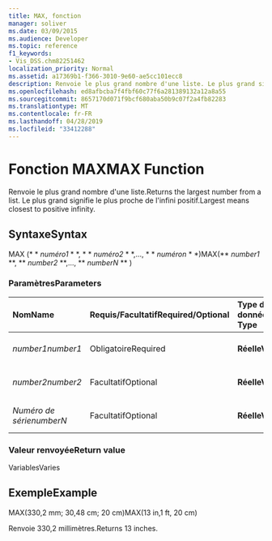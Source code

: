 ```yaml
---
title: MAX, fonction
manager: soliver
ms.date: 03/09/2015
ms.audience: Developer
ms.topic: reference
f1_keywords:
- Vis_DSS.chm82251462
localization_priority: Normal
ms.assetid: a17369b1-f366-3010-9e60-ae5cc101ecc8
description: Renvoie le plus grand nombre d'une liste. Le plus grand signifie le plus proche de l'infini positif.
ms.openlocfilehash: ed8afbcba7f4fbf60c77f6a281389132a12a8a55
ms.sourcegitcommit: 8657170d071f9bcf680aba50b9c07f2a4fb82283
ms.translationtype: MT
ms.contentlocale: fr-FR
ms.lasthandoff: 04/28/2019
ms.locfileid: "33412288"
---
```

# <a name="max-function"></a><span data-ttu-id="3c294-104">Fonction MAX</span><span class="sxs-lookup"><span data-stu-id="3c294-104">MAX Function</span></span>

<span data-ttu-id="3c294-105">Renvoie le plus grand nombre d'une liste.</span><span class="sxs-lookup"><span data-stu-id="3c294-105">Returns the largest number from a list.</span></span> <span data-ttu-id="3c294-106">Le plus grand signifie le plus proche de l'infini positif.</span><span class="sxs-lookup"><span data-stu-id="3c294-106">Largest means closest to positive infinity.</span></span>
  
## <a name="syntax"></a><span data-ttu-id="3c294-107">Syntaxe</span><span class="sxs-lookup"><span data-stu-id="3c294-107">Syntax</span></span>

<span data-ttu-id="3c294-108">MAX (\* \* *numéro1* \* \*, \* \* *numéro2* \* \*,..., \* \* *numéron* \* \*)</span><span class="sxs-lookup"><span data-stu-id="3c294-108">MAX(\*\* *number1* \*\*, \*\* *number2* \*\*,..., \*\* *numberN* \*\* )</span></span> 
  
### <a name="parameters"></a><span data-ttu-id="3c294-109">Paramètres</span><span class="sxs-lookup"><span data-stu-id="3c294-109">Parameters</span></span>

|<span data-ttu-id="3c294-110">**Nom**</span><span class="sxs-lookup"><span data-stu-id="3c294-110">**Name**</span></span>|<span data-ttu-id="3c294-111">**Requis/Facultatif**</span><span class="sxs-lookup"><span data-stu-id="3c294-111">**Required/Optional**</span></span>|<span data-ttu-id="3c294-112">**Type de données**</span><span class="sxs-lookup"><span data-stu-id="3c294-112">**Data Type**</span></span>|<span data-ttu-id="3c294-113">**Description**</span><span class="sxs-lookup"><span data-stu-id="3c294-113">**Description**</span></span>|
|:-----|:-----|:-----|:-----|
| <span data-ttu-id="3c294-114">_number1_</span><span class="sxs-lookup"><span data-stu-id="3c294-114">_number1_</span></span> <br/> |<span data-ttu-id="3c294-115">Obligatoire</span><span class="sxs-lookup"><span data-stu-id="3c294-115">Required</span></span>  <br/> |<span data-ttu-id="3c294-116">**Réelle**</span><span class="sxs-lookup"><span data-stu-id="3c294-116">**Varies**</span></span> <br/> |<span data-ttu-id="3c294-117">Premier nombre de la liste</span><span class="sxs-lookup"><span data-stu-id="3c294-117">The first number in the list.</span></span>  <br/> |
| <span data-ttu-id="3c294-118">_number2_</span><span class="sxs-lookup"><span data-stu-id="3c294-118">_number2_</span></span> <br/> |<span data-ttu-id="3c294-119">Facultatif</span><span class="sxs-lookup"><span data-stu-id="3c294-119">Optional</span></span>  <br/> |<span data-ttu-id="3c294-120">**Réelle**</span><span class="sxs-lookup"><span data-stu-id="3c294-120">**Varies**</span></span> <br/> | <span data-ttu-id="3c294-121">Deuxième nombre de la liste</span><span class="sxs-lookup"><span data-stu-id="3c294-121">The second number in the list.</span></span>  <br/> |
| <span data-ttu-id="3c294-122">_Numéro de série_</span><span class="sxs-lookup"><span data-stu-id="3c294-122">_numberN_</span></span> <br/> |<span data-ttu-id="3c294-123">Facultatif</span><span class="sxs-lookup"><span data-stu-id="3c294-123">Optional</span></span>  <br/> |<span data-ttu-id="3c294-124">**Réelle**</span><span class="sxs-lookup"><span data-stu-id="3c294-124">**Varies**</span></span> <br/> |<span data-ttu-id="3c294-125">Nième nombre de la liste</span><span class="sxs-lookup"><span data-stu-id="3c294-125">The nth number in the list.</span></span>  <br/> |
   
### <a name="return-value"></a><span data-ttu-id="3c294-126">Valeur renvoyée</span><span class="sxs-lookup"><span data-stu-id="3c294-126">Return value</span></span>

<span data-ttu-id="3c294-127">Variables</span><span class="sxs-lookup"><span data-stu-id="3c294-127">Varies</span></span>
  
## <a name="example"></a><span data-ttu-id="3c294-128">Exemple</span><span class="sxs-lookup"><span data-stu-id="3c294-128">Example</span></span>

<span data-ttu-id="3c294-129">MAX(330,2 mm; 30,48 cm; 20 cm)</span><span class="sxs-lookup"><span data-stu-id="3c294-129">MAX(13 in,1 ft, 20 cm)</span></span> 
  
<span data-ttu-id="3c294-130">Renvoie 330,2 millimètres.</span><span class="sxs-lookup"><span data-stu-id="3c294-130">Returns 13 inches.</span></span> 
  

